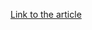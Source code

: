 [Link to the article](https://www.proofpoint.com/us/blog/threat-insight/job-scams-using-bioscience-lures-target-universities)
